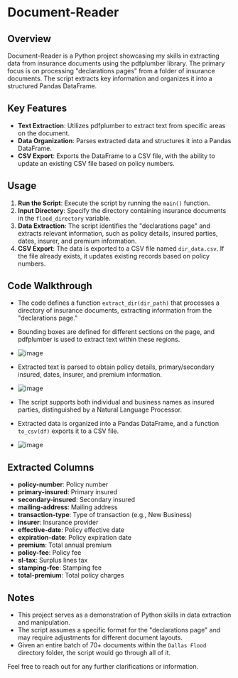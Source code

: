# Document-Reader

## Overview
Document-Reader is a Python project showcasing my skills in extracting data from insurance documents using the pdfplumber library. The primary focus is on processing "declarations pages" from a folder of insurance documents. The script extracts key information and organizes it into a structured Pandas DataFrame.

## Key Features
- **Text Extraction**: Utilizes pdfplumber to extract text from specific areas on the document.
- **Data Organization**: Parses extracted data and structures it into a Pandas DataFrame.
- **CSV Export**: Exports the DataFrame to a CSV file, with the ability to update an existing CSV file based on policy numbers.

## Usage
1. **Run the Script**: Execute the script by running the `main()` function.
2. **Input Directory**: Specify the directory containing insurance documents in the `flood_directory` variable.
3. **Data Extraction**: The script identifies the "declarations page" and extracts relevant information, such as policy details, insured parties, dates, insurer, and premium information.
4. **CSV Export**: The data is exported to a CSV file named `dir_data.csv`. If the file already exists, it updates existing records based on policy numbers.

## Code Walkthrough
- The code defines a function `extract_dir(dir_path)` that processes a directory of insurance documents, extracting information from the "declarations page."
- Bounding boxes are defined for different sections on the page, and pdfplumber is used to extract text within these regions.
- ![image](https://github.com/Dfria/Document-Reader/assets/90019629/4d6a83e3-956a-4131-842e-a8b0eecb8bf5)

- Extracted text is parsed to obtain policy details, primary/secondary insured, dates, insurer, and premium information.
- ![image](https://github.com/Dfria/Document-Reader/assets/90019629/8c69aab4-86af-43b4-b88a-3b5e4b843f95)

- The script supports both individual and business names as insured parties, distinguished by a Natural Language Processor.
- Extracted data is organized into a Pandas DataFrame, and a function `to_csv(df)` exports it to a CSV file.
- ![image](https://github.com/Dfria/Document-Reader/assets/90019629/42721470-5a9f-4938-ad7e-f7e6a2ab685a)


## Extracted Columns
- **policy-number**: Policy number
- **primary-insured**: Primary insured
- **secondary-insured**: Secondary insured
- **mailing-address**: Mailing address
- **transaction-type**: Type of transaction (e.g., New Business)
- **insurer**: Insurance provider
- **effective-date**: Policy effective date
- **expiration-date**: Policy expiration date
- **premium**: Total annual premium
- **policy-fee**: Policy fee
- **sl-tax**: Surplus lines tax
- **stamping-fee**: Stamping fee
- **total-premium**: Total policy charges

## Notes
- This project serves as a demonstration of Python skills in data extraction and manipulation.
- The script assumes a specific format for the "declarations page" and may require adjustments for different document layouts.
- Given an entire batch of 70+ documents within the `Dallas Flood` directory folder, the script would go through all of it.

Feel free to reach out for any further clarifications or information.
